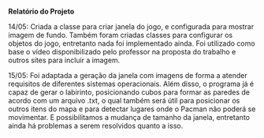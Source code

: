 **Relatório do Projeto**

14/05: Criada a classe para criar janela do jogo, e configurada para mostrar imagem de fundo. Também foram criadas classes para configurar os objetos do jogo, entretanto nada foi implementado ainda. Foi utilizado como base o vídeo disponibilizado pelo professor na proposta do trabalho e outros sites para incluir a imagem.

15/05: Foi adaptada a geração da janela com imagens de forma a atender requisitos de diferentes sistemas operacionais. Além disso, o programa já é capaz de gerar o labirinto, posicionando cubos para formar as paredes de acordo com um arquivo .txt, o qual também será útil para posicionar os outros itens do mapa e para detectar lugares onde o Pacman não poderá se movimentar. E possibilitamos a mudança de tamanho da janela, entretanto ainda há problemas a serem resolvidos quanto a isso.
